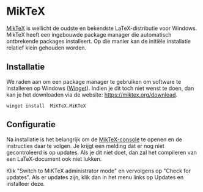 # MikTeX

[MikTeX](https://miktex.org) is wellicht de oudste en bekendste LaTeX-distributie voor Windows. MikTeX heeft een ingebouwde package manager die automatisch ontbrekende packages installeert. Op die manier kan de initiële installatie relatief klein gehouden worden.

## Installatie

We raden aan om een package manager te gebruiken om software te installeren op Windows ([Winget](https://learn.microsoft.com/en-us/windows/package-manager/winget/)). Indien je dit toch niet wenst te doen, dan kan je het downloaden via de website: <https://miktex.org/download>.

```console
winget install  MiKTeX.MiKTeX
```

## Configuratie

Na installatie is het belangrijk om de [MikTeX-console](https://miktex.org/howto/miktex-console) te openen en de instructies daar te volgen. Je krijgt een melding dat er nog niet gecontroleerd is op updates. Als je dit niet doet, dan zal het compileren van een LaTeX-document ook niet lukken.

Klik "Switch to MiKTeX administrator mode" en vervolgens op "Check for updates". Als er updates zijn, klik dan in het menu links op Updates en installeer deze.

